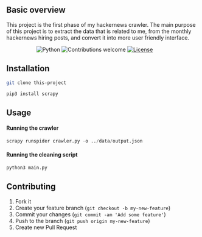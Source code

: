 
## Basic overview
This project is the first phase of my hackernews crawler.
The main purpose of this project is to extract the data that is related to me, from the monthly hackernews hiring posts, and convert it into more user friendly interface.  

&nbsp;&nbsp;&nbsp;&nbsp;&nbsp;&nbsp;&nbsp;&nbsp;&nbsp;&nbsp;&nbsp;&nbsp;&nbsp;&nbsp;&nbsp;&nbsp;&nbsp;&nbsp;&nbsp;
![Python](https://img.shields.io/badge/python-v3.6+-blue.svg)
![Contributions welcome](https://img.shields.io/badge/contributions-welcome-orange.svg)
[![License](https://img.shields.io/badge/license-MIT-blue.svg)](https://opensource.org/licenses/MIT)

## Installation

```bash
git clone this-project
```

```python
pip3 install scrapy
```

## Usage
#### Running the crawler
```python
scrapy runspider crawler.py -o ../data/output.json
```
#### Running the cleaning script
```python
python3 main.py
```

## Contributing

1. Fork it
2. Create your feature branch (`git checkout -b my-new-feature`)
3. Commit your changes (`git commit -am 'Add some feature'`)
4. Push to the branch (`git push origin my-new-feature`)
5. Create new Pull Request